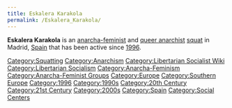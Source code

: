 ```yaml
---
title: Eskalera Karakola
permalink: /Eskalera_Karakola/
---
```


**Eskalera Karakola** is an
[anarcha-feminist](Anarcha-Feminism "wikilink") and [queer
anarchist](Queer_Anarchism "wikilink")
[squat](List_of_Squats "wikilink") in Madrid, [Spain](Spain "wikilink")
that has been active since
[1996](Timeline_of_Libertarian_Socialism_in_Southern_Europe "wikilink").

[Category:Squatting](Category:Squatting "wikilink")
[Category:Anarchism](Category:Anarchism "wikilink")
[Category:Libertarian Socialist
Wiki](Category:Libertarian_Socialist_Wiki "wikilink")
[Category:Libertarian
Socialism](Category:Libertarian_Socialism "wikilink")
[Category:Anarcha-Feminism](Category:Anarcha-Feminism "wikilink")
[Category:Anarcha-Feminist
Groups](Category:Anarcha-Feminist_Groups "wikilink")
[Category:Europe](Category:Europe "wikilink") [Category:Southern
Europe](Category:Southern_Europe "wikilink")
[Category:1996](Category:1996 "wikilink")
[Category:1990s](Category:1990s "wikilink") [Category:20th
Century](Category:20th_Century "wikilink") [Category:21st
Century](Category:21st_Century "wikilink")
[Category:2000s](Category:2000s "wikilink")
[Category:Spain](Category:Spain "wikilink") [Category:Social
Centers](Category:Social_Centers "wikilink")